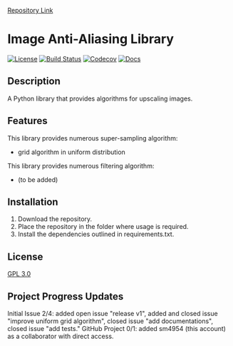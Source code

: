 [Repository Link](https://github.com/shengtanmao/image-anti-aliasing) 
# Image Anti-Aliasing Library
[![License](https://img.shields.io/github/license/shengtanmao/image-anti-aliasing)](http://www.gnu.org/licenses/gpl-3.0.en.html)
[![Build Status](https://travis-ci.org/shengtanmao/image-anti-aliasing.svg?branch=master)](https://travis-ci.org/shengtanmao/image-anti-aliasing)
[![Codecov](https://img.shields.io/codecov/c/gh/shengtanmao/image-anti-aliasing)](https://codecov.io/gh/shengtanmao/image-anti-aliasing)
[![Docs](https://img.shields.io/readthedocs/image-anti-aliasing.svg)](https://image-anti-aliasing.readthedocs.io)

## Description
A Python library that provides algorithms for upscaling images.

## Features
This library provides numerous super-sampling algorithm:
  - grid algorithm in uniform distribution

This library provides numerous filtering algorithm:
  - (to be added)

## Installation
1. Download the repository.
2. Place the repository in the folder where usage is required.
3. Install the dependencies outlined in requirements.txt.

## License
[GPL 3.0](http://www.gnu.org/licenses/gpl-3.0.en.html)

## Project Progress Updates
Initial Issue 2/4: added open issue "release v1", added and closed issue "improve uniform grid algorithm", closed issue "add documentations", closed issue "add tests."
GitHub Project 0/1: added sm4954 (this account) as a collaborator with direct access.
